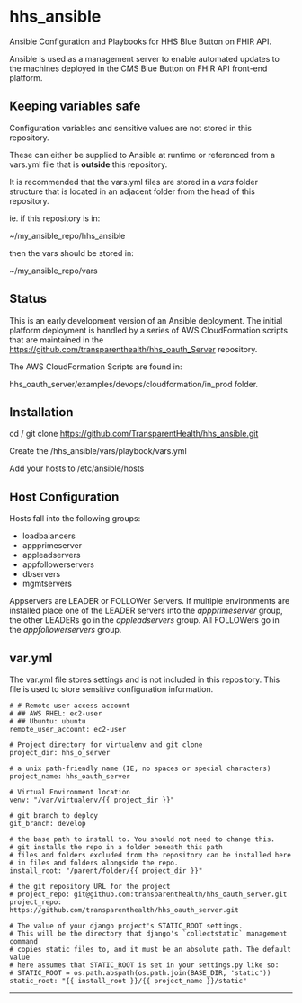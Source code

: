 # hhs_ansible
Ansible Configuration and Playbooks for HHS Blue Button on FHIR API.

Ansible is used as a management server to enable automated updates to the 
machines deployed in the CMS Blue Button on FHIR API front-end platform.

## Keeping variables safe
Configuration variables and sensitive values are not stored in this repository.

These can either be supplied to Ansible at runtime or referenced from 
a vars.yml file that is **outside** this repository.

It is recommended that the vars.yml files are stored in a *vars* folder 
structure that is located in an adjacent folder from the head of this 
repository.

ie. if this repository is in:

~/my_ansible_repo/hhs_ansible

then the vars should be stored in:

~/my_ansible_repo/vars

## Status
This is an early development version of an Ansible deployment. The initial 
platform deployment is handled by a series of AWS CloudFormation scripts that
are maintained in the https://github.com/transparenthealth/hhs_oauth_Server
repository.

The AWS CloudFormation Scripts are found in:

hhs_oauth_server/examples/devops/cloudformation/in_prod folder.

## Installation

cd /
git clone https://github.com/TransparentHealth/hhs_ansible.git

Create the /hhs_ansible/vars/playbook/vars.yml

Add your hosts to /etc/ansible/hosts

## Host Configuration

Hosts fall into the following groups:
 - loadbalancers
 - appprimeserver
 - appleadservers
 - appfollowerservers
 - dbservers
 - mgmtservers

Appservers are LEADER or FOLLOWer Servers. If multiple environments are 
installed place one of the LEADER servers into the _appprimeserver_ group, the
other LEADERs go in the _appleadservers_ group. All FOLLOWers go in the
_appfollowerservers_ group.

## var.yml 

The var.yml file stores settings and is not included in this repository.
This file is used to store sensitive configuration information.


    # # Remote user access account
    # ## AWS RHEL: ec2-user
    # ## Ubuntu: ubuntu
    remote_user_account: ec2-user                           
    
    # Project directory for virtualenv and git clone
    project_dir: hhs_o_server 
    
    # a unix path-friendly name (IE, no spaces or special characters)
    project_name: hhs_oauth_server

    # Virtual Environment location
    venv: "/var/virtualenv/{{ project_dir }}"

    # git branch to deploy
    git_branch: develop
    
    # the base path to install to. You should not need to change this.
    # git installs the repo in a folder beneath this path
    # files and folders excluded from the repository can be installed here
    # in files and folders alongside the repo.
    install_root: "/parent/folder/{{ project_dir }}"
    
    # the git repository URL for the project
    # project_repo: git@github.com:transparenthealth/hhs_oauth_server.git
    project_repo: https://github.com/transparenthealth/hhs_oauth_server.git
    
    # The value of your django project's STATIC_ROOT settings.
    # This will be the directory that django's `collectstatic` management command
    # copies static files to, and it must be an absolute path. The default value 
    # here assumes that STATIC_ROOT is set in your settings.py like so:
    # STATIC_ROOT = os.path.abspath(os.path.join(BASE_DIR, 'static'))
    static_root: "{{ install_root }}/{{ project_name }}/static"    
    
---
